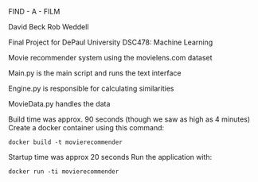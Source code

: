 FIND - A - FILM

David Beck
Rob Weddell

Final Project for DePaul University DSC478: Machine Learning


Movie recommender system using the movielens.com dataset

Main.py is the main script and runs the text interface

Engine.py is responsible for calculating similarities

MovieData.py handles the data


Build time was approx. 90 seconds (though we saw as high as 4 minutes)
Create a docker container using this command:


    docker build -t movierecommender


Startup time was approx 20 seconds
Run the application with:


    docker run -ti movierecommender
